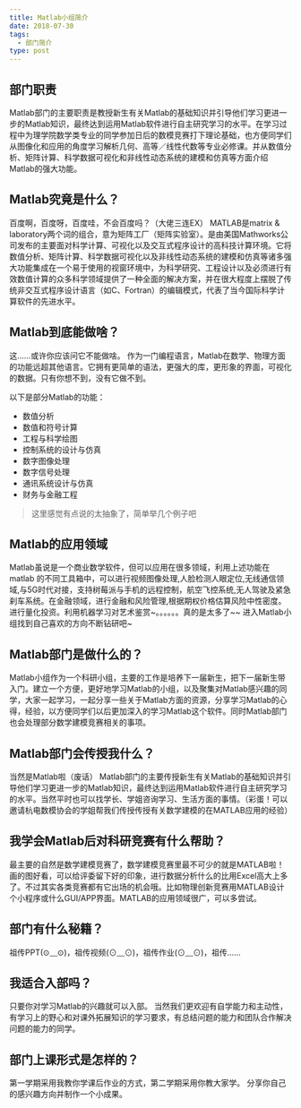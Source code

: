 ```yaml
---
title: Matlab小组简介
date: 2018-07-30
tags:
  - 部门简介
type: post
---
```


## 部门职责

Matlab部门的主要职责是教授新生有关Matlab的基础知识并引导他们学习更进一步的Matlab知识，最终达到运用Matlab软件进行自主研究学习的水平。在学习过程中为理学院数学类专业的同学参加日后的数模竞赛打下理论基础，也方便同学们从图像化和应用的角度学习解析几何、高等／线性代数等专业必修课。并从数值分析、矩阵计算、科学数据可视化和非线性动态系统的建模和仿真等方面介绍Matlab的强大功能。

<!-- more -->

## Matlab究竟是什么？

百度啊，百度呀，百度哇，不会百度吗？（大佬三连EX）
MATLAB是matrix & laboratory两个词的组合，意为矩阵工厂（矩阵实验室）。是由美国Mathworks公司发布的主要面对科学计算、可视化以及交互式程序设计的高科技计算环境。它将数值分析、矩阵计算、科学数据可视化以及非线性动态系统的建模和仿真等诸多强大功能集成在一个易于使用的视窗环境中，为科学研究、工程设计以及必须进行有效数值计算的众多科学领域提供了一种全面的解决方案，并在很大程度上摆脱了传统非交互式程序设计语言（如C、Fortran）的编辑模式，代表了当今国际科学计算软件的先进水平。

## Matlab到底能做啥？

这……或许你应该问它不能做啥。
作为一门编程语言，Matlab在数学、物理方面的功能远超其他语言。它拥有更简单的语法，更强大的库，更形象的界面，可视化的数据。只有你想不到，没有它做不到。

以下是部分Matlab的功能：

- 数值分析
- 数值和符号计算
- 工程与科学绘图
- 控制系统的设计与仿真
- 数字图像处理
- 数字信号处理
- 通讯系统设计与仿真
- 财务与金融工程

> 这里感觉有点说的太抽象了，简单举几个例子吧

## Matlab的应用领域

Matlab虽说是一个商业数学软件，但可以应用在很多领域，利用上述功能在matlab 的不同工具箱中，可以进行视频图像处理,人脸检测人眼定位,无线通信领域,与5G时代对接，支持树莓派与手机的远程控制，航空飞控系统,无人驾驶及紧急刹车系统。在金融领域，进行金融和风险管理,根据期权价格估算风险中性密度。进行量化投资。利用机器学习对艺术鉴赏~。。。。。。真的是太多了~~ 进入Matlab小组找到自己喜欢的方向不断钻研吧~

## Matlab部门是做什么的？

Matlab小组作为一个科研小组，主要的工作是培养下一届新生，把下一届新生带入门。建立一个方便，更好地学习Matlab的小组，以及聚集对Matlab感兴趣的同学，大家一起学习，一起分享一些关于Matlab方面的资源，分享学习Matlab的心得，经验，以方便同学们以后更加深入的学习Matlab这个软件。同时Matlab部门也会处理部分数学建模竞赛相关的事项。

## Matlab部门会传授我什么？

当然是Matlab啦（废话）
Matlab部门的主要传授新生有关Matlab的基础知识并引导他们学习更进一步的Matlab知识，最终达到运用Matlab软件进行自主研究学习的水平。当然平时也可以找学长、学姐咨询学习、生活方面的事情。（彩蛋！可以邀请杭电数模协会的学姐帮我们传授传授有关数学建模的在MATLAB应用的经验）

## 我学会Matlab后对科研竞赛有什么帮助？

最主要的自然是数学建模竞赛了，数学建模竞赛里最不可少的就是MATLAB啦！画的图好看，可以给评委留下好的印象，进行数据分析什么的比用Excel高大上多了。不过其实各类竞赛都有它出场的机会哦。比如物理创新竞赛用MATLAB设计个小程序或什么GUI/APP界面。MATLAB的应用领域很广，可以多尝试。

## 部门有什么秘籍？

祖传PPT(⊙﹏⊙)，祖传视频(⊙﹏⊙)，祖传作业(⊙﹏⊙)，祖传……

## 我适合入部吗？

只要你对学习Matlab的兴趣就可以入部。
当然我们更欢迎有自学能力和主动性，有学习上的野心和对课外拓展知识的学习要求，有总结问题的能力和团队合作解决问题的能力的同学。

## 部门上课形式是怎样的？

第一学期采用我教你学课后作业的方式，第二学期采用你教大家学。
分享你自己的感兴趣方向并制作一个小成果。
